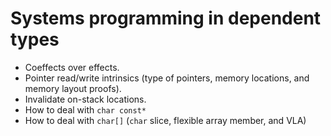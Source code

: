 # Systems programming in dependent types

* Coeffects over effects.
* Pointer read/write intrinsics (type of pointers, memory locations, and memory layout proofs).
* Invalidate on-stack locations.
* How to deal with `char const*`
* How to deal with `char[]` (`char` slice, flexible array member, and VLA)
